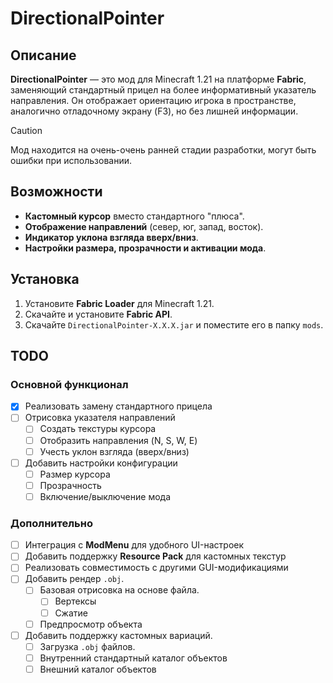 # DirectionalPointer

## Описание
**DirectionalPointer** — это мод для Minecraft 1.21 на платформе **Fabric**, заменяющий стандартный прицел на более информативный указатель направления. Он отображает ориентацию игрока в пространстве, аналогично отладочному экрану (F3), но без лишней информации.

> [!CAUTION]
> Мод находится на очень-очень ранней стадии разработки, могут быть ошибки при использовании.

## Возможности
- **Кастомный курсор** вместо стандартного "плюса".
- **Отображение направлений** (север, юг, запад, восток).
- **Индикатор уклона взгляда вверх/вниз**.
- **Настройки размера, прозрачности и активации мода**.

## Установка
1. Установите **Fabric Loader** для Minecraft 1.21.
2. Скачайте и установите **Fabric API**.
3. Скачайте `DirectionalPointer-X.X.X.jar` и поместите его в папку `mods`.

## TODO
### Основной функционал
- [x] Реализовать замену стандартного прицела
- [ ] Отрисовка указателя направлений
  - [ ] Создать текстуры курсора
  - [ ] Отобразить направления (N, S, W, E)
  - [ ] Учесть уклон взгляда (вверх/вниз)
- [ ] Добавить настройки конфигурации
  - [ ] Размер курсора
  - [ ] Прозрачность
  - [ ] Включение/выключение мода

### Дополнительно
- [ ] Интеграция с **ModMenu** для удобного UI-настроек
- [ ] Добавить поддержку **Resource Pack** для кастомных текстур
- [ ] Реализовать совместимость с другими GUI-модификациями
- [ ] Добавить рендер `.obj`.
  - [ ] Базовая отрисовка на основе файла.
    - [ ] Вертексы
    - [ ] Сжатие
  - [ ] Предпросмотр объекта
- [ ] Добавить поддержку кастомных вариаций.
  - [ ] Загрузка `.obj` файлов.
  - [ ] Внутренний стандартный каталог объектов
  - [ ] Внешний каталог объектов